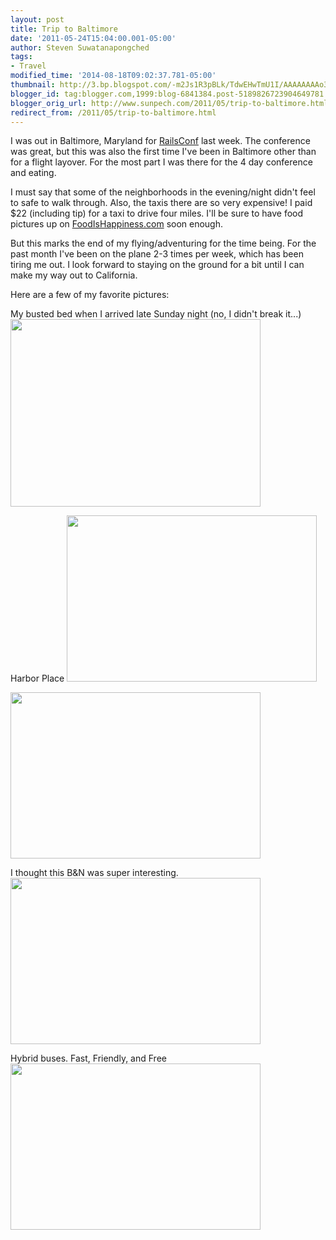 ```yaml
---
layout: post
title: Trip to Baltimore
date: '2011-05-24T15:04:00.001-05:00'
author: Steven Suwatanapongched
tags:
- Travel
modified_time: '2014-08-18T09:02:37.781-05:00'
thumbnail: http://3.bp.blogspot.com/-m2Js1R3pBLk/TdwEHwTmU1I/AAAAAAAAo38/KXGgdGHylxs/s600/IMG_20110516_015143.jpg
blogger_id: tag:blogger.com,1999:blog-6841384.post-5189826723904649781
blogger_orig_url: http://www.sunpech.com/2011/05/trip-to-baltimore.html
redirect_from: /2011/05/trip-to-baltimore.html
---
```


I was out in Baltimore, Maryland for <a href="http://www.railsconf.com/">RailsConf</a> last week. The conference was great, but this was also the first time I've been in Baltimore other than for a flight layover. For the most part I was there for the 4 day conference and eating.

I must say that some of the neighborhoods in the evening/night didn't feel to safe to walk through. Also, the taxis there are so very expensive! I paid $22 (including tip) for a taxi to drive four miles. I'll be sure to have food pictures up on <a href="http://www.foodishappiness.com/">FoodIsHappiness.com</a> soon enough.

But this marks the end of my flying/adventuring for the time being. For the past month I've been on the plane 2-3 times per week, which has been tiring me out. I look forward to staying on the ground for a bit until I can make my way out to California.

Here are a few of my favorite pictures:

My busted bed when I arrived late Sunday night (no, I didn't break it...) 
<img border="0" src="http://3.bp.blogspot.com/-m2Js1R3pBLk/TdwEHwTmU1I/AAAAAAAAo38/KXGgdGHylxs/s400/IMG_20110516_015143.jpg" height="300" width="400" />

Harbor Place
<img border="0" src="http://4.bp.blogspot.com/-XZZh6elDims/TdH7dY5MSTI/AAAAAAAAoFk/-mHBMr9VVUc/s400/2011-05-16+at+11-07-01.jpg" height="266" width="400" />

<img border="0" src="http://2.bp.blogspot.com/-WyEy4GOBkGU/TdH7f6bkjgI/AAAAAAAAoFw/-IoLv4LBeh0/s400/2011-05-16+at+11-08-10.jpg" height="266" width="400" />

I thought this B&amp;N was super interesting.
<img border="0" src="http://2.bp.blogspot.com/-iFcmrgACpus/TdH8GaG6vfI/AAAAAAAAoH8/NZap1pYIXjw/s400/2011-05-16+at+18-57-07.jpg" height="266" width="400" />

Hybrid buses. Fast, Friendly, and Free
<img border="0" src="http://1.bp.blogspot.com/-U15I6FzrBQg/TdSJte_LhMI/AAAAAAAAob4/_xKCeQbzEME/s400/2011-05-18+at+08-41-44.jpg" height="266" width="400" />

